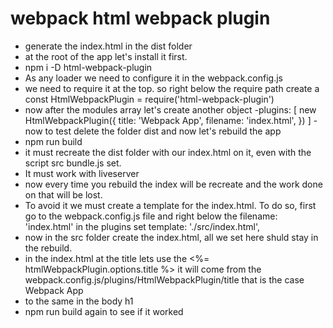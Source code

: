# webpack html webpack plugin

- generate the index.html in the dist folder
- at the root of the app let's install it first.
- npm i -D html-webpack-plugin
- As any loader we need to configure it in the webpack.config.js
- we need to require it at the top. so right below the require path create a const HtmlWebpackPlugin = require('html-webpack-plugin')
- now after the modules array let's create another object
  -plugins: [
  new HtmlWebpackPlugin({
  title: 'Webpack App',
  filename: 'index.html',
  })
  ]
  -now to test delete the folder dist and now let's rebuild the app
- npm run build
- it must recreate the dist folder with our index.html on it, even with the script src bundle.js set.
- It must work with liveserver
- now every time you rebuild the index will be recreate and the work done on that will be lost.
- To avoid it we must create a template for the index.html.
  To do so, first go to the webpack.config.js file and right below the filename: 'index.html' in the plugins set template: './src/index.html',
- now in the src folder create the index.html, all we set here shuld stay in the rebuild.
- in the index.html at the title lets use the <%= htmlWebpackPlugin.options.title %> it will come from the webpack.config.js/plugins/HtmlWebpackPlugin/title that is the case Webpack App
- to the same in the body h1
- npm run build again to see if it worked
